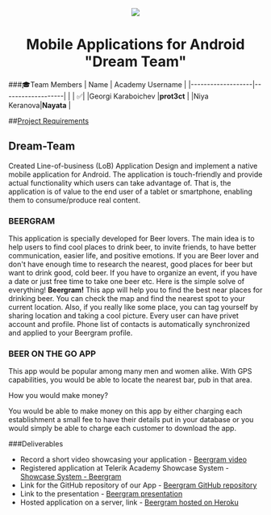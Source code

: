 <p align="center">
<a href="http://academy.telerik.com/">
<img src="https://camo.githubusercontent.com/08ecbe7b67d65cc7c6990787e2836b27b4296f2d/68747470733a2f2f7261772e6769746875622e636f6d2f666c65787472792f54656c6572696b2d41636164656d792f6d61737465722f50726f6772616d6d696e6725323077697468253230432532332f436f6465732f4f746865722f54656c6572696b2e706e67"/>
</a>

<h1 align="center">Mobile Applications for Android "Dream Team"</h1>

###:mortar_board:Team Members
| Name              | Academy Username      	|
|-------------------|-------------------|
|                   | :white_check_mark:|
|Georgi Karaboichev |__prot3ct__	        |
|Niya Keranova|__Nayata__       	|	

##<a href="https://github.com/TelerikAcademy/Mobile-Applications-for-Android/blob/master/Course-Project/LOB_APP_REQUIREMENTS.md">Project Requirements</a>

## Dream-Team
Created Line-of-business (LoB) Application Design and implement a native mobile application for Android. The application is touch-friendly and provide actual functionality which users can take advantage of. That is, the application is of value to the end user of a tablet or smartphone, enabling them to consume/produce real content.

### BEERGRAM

This application is specially developed for Beer lovers. The main idea is to help users to find cool places to drink beer, to invite friends, to have better communication, easier life, and positive emotions. If you are Beer lover and don't have enough time to research the nearest, good places for beer but want to drink good, cold beer. If you have to organize an event, if you have a date or just free time to take one beer etc. Here is the simple solve of everything! __Beergram!__
This app will help you to find the best near places for drinking beer. You can check the map and find the nearest spot to your current location. Also, if you really like some place, you can tag yourself by sharing location and taking a cool picture. Every user can have privet account and profile. Phone list of contacts is automatically synchronized and applied to your Beergram profile.

### BEER ON THE GO APP
This app would be popular among many men and women alike. With GPS capabilities, you would be able to locate the nearest bar, pub in that area.

How you would make money?

You would be able to make money on this app by either charging each establishment a small fee to have their details put in your database or you would simply be able to charge each customer to download the app.

###Deliverables
  * Record a short video showcasing your application - <a href="#">Beergram video</a>
  * Registered application at Telerik Academy Showcase System - <a href="#">Showcase System - Beergram</a>
  * Link for the GitHub repository of our App - <a href="#">Beergram GitHub repository</a>
  * Link to the presentation - <a href="#">Beergram presentation</a>
  * Hosted application on a server, link - <a href="#">Beergram hosted on Heroku</a>
